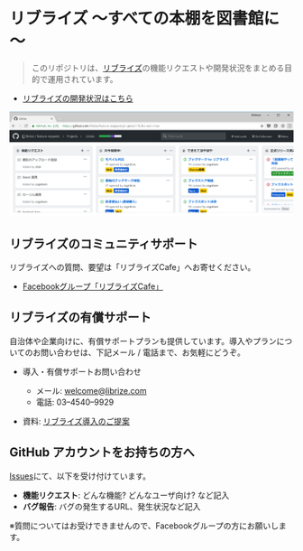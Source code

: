 # リブライズ ～すべての本棚を図書館に～

> このリポジトリは、[リブライズ](https://librize.com)の機能リクエストや開発状況をまとめる目的で運用されています。

- [リブライズの開発状況はこちら](https://github.com/librize/feature-requests/projects/1?fullscreen=true)

[![ロードマップ](roadmap.png)](https://github.com/librize/feature-requests/projects/1?fullscreen=true)

## リブライズのコミュニティサポート

リブライズへの質問、要望は「リブライズCafe」へお寄せください。

- [Facebookグループ「リブライズCafe」](https://www.facebook.com/groups/librize.cafe)


## リブライズの有償サポート

自治体や企業向けに、有償サポートプランも提供しています。導入やプランについてのお問い合わせは、下記メール / 電話まで、お気軽にどうぞ。

- 導入・有償サポートお問い合わせ
  - メール: welcome@librize.com
  - 電話: 03–4540–9929
  
- 資料: [リブライズ導入のご提案](https://medium.com/librize/%E3%83%AA%E3%83%96%E3%83%A9%E3%82%A4%E3%82%BA%E5%B0%8E%E5%85%A5%E3%81%AE%E3%81%94%E6%8F%90%E6%A1%88-b4e6537bddd9)

## GitHub アカウントをお持ちの方へ

[Issues](https://github.com/librize/feature-requests/issues)にて、以下を受け付けています。

- **機能リクエスト**: どんな機能? どんなユーザ向け? など記入
- **バグ報告**: バグの発生するURL、発生状況など記入

※質問についてはお受けできませんので、Facebookグループの方にお願いします。
